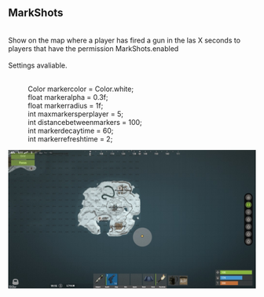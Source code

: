 <h2><strong>MarkShots</strong></h2>
<p><br />Show on the map where a player has fired a gun in the las X seconds to players that have the permission MarkShots.enabled<br /><br />Settings avaliable.</p>
<p style="padding-left: 40px;"><br />Color markercolor = Color.white;<br />float markeralpha = 0.3f;<br />float markerradius = 1f;<br />int maxmarkersperplayer = 5;<br />int distancebetweenmarkers = 100;<br />int markerdecaytime = 60;<br />int markerrefreshtime = 2;</p>
<p><img src="https://github.com/bmgjet/MapShots/raw/main/sss.jpg" alt="" /></p>
